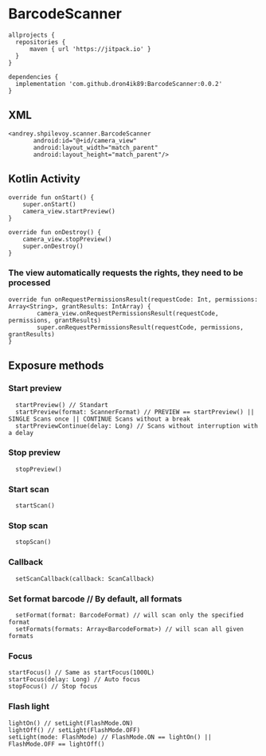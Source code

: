 # BarcodeScanner

```
allprojects {
  repositories {
	  maven { url 'https://jitpack.io' }
  }
}
```

``` 
dependencies {
  implementation 'com.github.dron4ik89:BarcodeScanner:0.0.2' 
}
```

## XML
```
<andrey.shpilevoy.scanner.BarcodeScanner
       android:id="@+id/camera_view"
       android:layout_width="match_parent"
       android:layout_height="match_parent"/>
```

## Kotlin Activity
```
override fun onStart() {
    super.onStart()
    camera_view.startPreview()
}

override fun onDestroy() {
    camera_view.stopPreview()
    super.onDestroy()
}
```

### The view automatically requests the rights, they need to be processed
```
override fun onRequestPermissionsResult(requestCode: Int, permissions: Array<String>, grantResults: IntArray) {
        camera_view.onRequestPermissionsResult(requestCode, permissions, grantResults)
        super.onRequestPermissionsResult(requestCode, permissions, grantResults)
}
```
 
## Exposure methods
### Start preview
```
  startPreview() // Standart
  startPreview(format: ScannerFormat) // PREVIEW == startPreview() || SINGLE Scans once || CONTINUE Scans without a break
  startPreviewContinue(delay: Long) // Scans without interruption with a delay
```

### Stop preview
```
  stopPreview()
```

### Start scan
```
  startScan()
```

### Stop scan
```
  stopScan()
```

### Callback
```
  setScanCallback(callback: ScanCallback)
```

### Set format barcode // By default, all formats
```
  setFormat(format: BarcodeFormat) // will scan only the specified format
  setFormats(formats: Array<BarcodeFormat>) // will scan all given formats
```

### Focus
```
startFocus() // Same as startFocus(1000L)
startFocus(delay: Long) // Auto focus
stopFocus() // Stop focus
```

### Flash light
```
lightOn() // setLight(FlashMode.ON)
lightOff() // setLight(FlashMode.OFF)
setLight(mode: FlashMode) // FlashMode.ON == lightOn() || FlashMode.OFF == lightOff()
```
